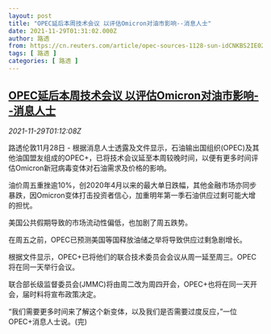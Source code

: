 ```yaml
---
layout: post
title: "OPEC延后本周技术会议 以评估Omicron对油市影响--消息人士"
date: 2021-11-29T01:31:02.000Z
author: 路透
from: https://cn.reuters.com/article/opec-sources-1128-sun-idCNKBS2IE02Z
tags: [ 路透 ]
categories: [ 路透 ]
---
```

<!--1638149462000-->
[OPEC延后本周技术会议 以评估Omicron对油市影响--消息人士](https://cn.reuters.com/article/opec-sources-1128-sun-idCNKBS2IE02Z)
------

<div>
<div><i>2021-11-29T01:12:08Z</i></div><p>路透伦敦11月28日 - 根据消息人士透露及文件显示，石油输出国组织(OPEC)及其他油国盟友组成的OPEC+，已将技术会议延至本周较晚时间，以便有更多时间评估Omicron新冠病毒变体对石油需求及价格的影响。</p><p>油价周五重挫逾10%，创2020年4月以来的最大单日跌幅，其他金融市场亦同步暴跌，因Omicron变体打击投资者信心，加重明年第一季石油供应过剩可能大增的担忧。</p><p>美国公共假期导致的市场流动性偏低，也加剧了周五跌势。</p><p>在周五之前，OPEC已预测美国等国释放油储之举将导致供应过剩急剧增长。</p><p>根据文件显示，OPEC+已将他们的联合技术委员会会议从周一延至周三。OPEC将在同一天举行会议。</p><p>联合部长级监督委员会(JMMC)将由周二改为周四开会，OPEC+也将在同一天开会，届时料将宣布政策决定。</p><p>“我们需要更多时间来了解这个新变体，以及我们是否需要过度反应，”一位OPEC+消息人士说。(完)</p>
</div>
